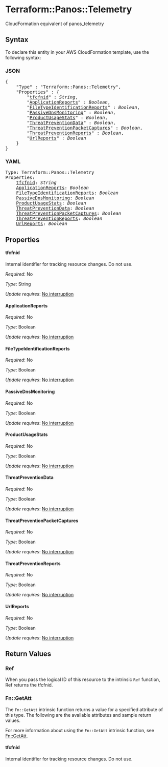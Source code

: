 # Terraform::Panos::Telemetry

CloudFormation equivalent of panos_telemetry

## Syntax

To declare this entity in your AWS CloudFormation template, use the following syntax:

### JSON

<pre>
{
    "Type" : "Terraform::Panos::Telemetry",
    "Properties" : {
        "<a href="#tfcfnid" title="tfcfnid">tfcfnid</a>" : <i>String</i>,
        "<a href="#applicationreports" title="ApplicationReports">ApplicationReports</a>" : <i>Boolean</i>,
        "<a href="#filetypeidentificationreports" title="FileTypeIdentificationReports">FileTypeIdentificationReports</a>" : <i>Boolean</i>,
        "<a href="#passivednsmonitoring" title="PassiveDnsMonitoring">PassiveDnsMonitoring</a>" : <i>Boolean</i>,
        "<a href="#productusagestats" title="ProductUsageStats">ProductUsageStats</a>" : <i>Boolean</i>,
        "<a href="#threatpreventiondata" title="ThreatPreventionData">ThreatPreventionData</a>" : <i>Boolean</i>,
        "<a href="#threatpreventionpacketcaptures" title="ThreatPreventionPacketCaptures">ThreatPreventionPacketCaptures</a>" : <i>Boolean</i>,
        "<a href="#threatpreventionreports" title="ThreatPreventionReports">ThreatPreventionReports</a>" : <i>Boolean</i>,
        "<a href="#urlreports" title="UrlReports">UrlReports</a>" : <i>Boolean</i>
    }
}
</pre>

### YAML

<pre>
Type: Terraform::Panos::Telemetry
Properties:
    <a href="#tfcfnid" title="tfcfnid">tfcfnid</a>: <i>String</i>
    <a href="#applicationreports" title="ApplicationReports">ApplicationReports</a>: <i>Boolean</i>
    <a href="#filetypeidentificationreports" title="FileTypeIdentificationReports">FileTypeIdentificationReports</a>: <i>Boolean</i>
    <a href="#passivednsmonitoring" title="PassiveDnsMonitoring">PassiveDnsMonitoring</a>: <i>Boolean</i>
    <a href="#productusagestats" title="ProductUsageStats">ProductUsageStats</a>: <i>Boolean</i>
    <a href="#threatpreventiondata" title="ThreatPreventionData">ThreatPreventionData</a>: <i>Boolean</i>
    <a href="#threatpreventionpacketcaptures" title="ThreatPreventionPacketCaptures">ThreatPreventionPacketCaptures</a>: <i>Boolean</i>
    <a href="#threatpreventionreports" title="ThreatPreventionReports">ThreatPreventionReports</a>: <i>Boolean</i>
    <a href="#urlreports" title="UrlReports">UrlReports</a>: <i>Boolean</i>
</pre>

## Properties

#### tfcfnid

Internal identifier for tracking resource changes. Do not use.

_Required_: No

_Type_: String

_Update requires_: [No interruption](https://docs.aws.amazon.com/AWSCloudFormation/latest/UserGuide/using-cfn-updating-stacks-update-behaviors.html#update-no-interrupt)

#### ApplicationReports

_Required_: No

_Type_: Boolean

_Update requires_: [No interruption](https://docs.aws.amazon.com/AWSCloudFormation/latest/UserGuide/using-cfn-updating-stacks-update-behaviors.html#update-no-interrupt)

#### FileTypeIdentificationReports

_Required_: No

_Type_: Boolean

_Update requires_: [No interruption](https://docs.aws.amazon.com/AWSCloudFormation/latest/UserGuide/using-cfn-updating-stacks-update-behaviors.html#update-no-interrupt)

#### PassiveDnsMonitoring

_Required_: No

_Type_: Boolean

_Update requires_: [No interruption](https://docs.aws.amazon.com/AWSCloudFormation/latest/UserGuide/using-cfn-updating-stacks-update-behaviors.html#update-no-interrupt)

#### ProductUsageStats

_Required_: No

_Type_: Boolean

_Update requires_: [No interruption](https://docs.aws.amazon.com/AWSCloudFormation/latest/UserGuide/using-cfn-updating-stacks-update-behaviors.html#update-no-interrupt)

#### ThreatPreventionData

_Required_: No

_Type_: Boolean

_Update requires_: [No interruption](https://docs.aws.amazon.com/AWSCloudFormation/latest/UserGuide/using-cfn-updating-stacks-update-behaviors.html#update-no-interrupt)

#### ThreatPreventionPacketCaptures

_Required_: No

_Type_: Boolean

_Update requires_: [No interruption](https://docs.aws.amazon.com/AWSCloudFormation/latest/UserGuide/using-cfn-updating-stacks-update-behaviors.html#update-no-interrupt)

#### ThreatPreventionReports

_Required_: No

_Type_: Boolean

_Update requires_: [No interruption](https://docs.aws.amazon.com/AWSCloudFormation/latest/UserGuide/using-cfn-updating-stacks-update-behaviors.html#update-no-interrupt)

#### UrlReports

_Required_: No

_Type_: Boolean

_Update requires_: [No interruption](https://docs.aws.amazon.com/AWSCloudFormation/latest/UserGuide/using-cfn-updating-stacks-update-behaviors.html#update-no-interrupt)

## Return Values

### Ref

When you pass the logical ID of this resource to the intrinsic `Ref` function, Ref returns the tfcfnid.

### Fn::GetAtt

The `Fn::GetAtt` intrinsic function returns a value for a specified attribute of this type. The following are the available attributes and sample return values.

For more information about using the `Fn::GetAtt` intrinsic function, see [Fn::GetAtt](https://docs.aws.amazon.com/AWSCloudFormation/latest/UserGuide/intrinsic-function-reference-getatt.html).

#### tfcfnid

Internal identifier for tracking resource changes. Do not use.

